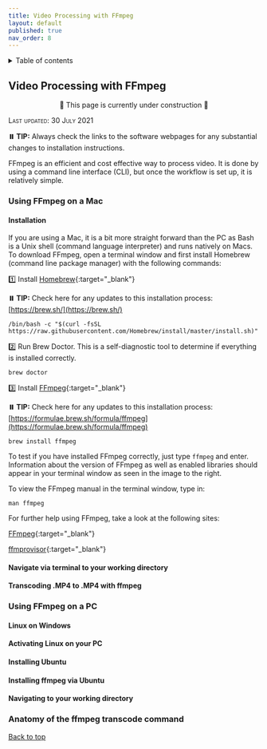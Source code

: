 ```yaml
---
title: Video Processing with FFmpeg
layout: default
published: true
nav_order: 8
--- 
```


<details closed markdown="block">
  <summary>
    Table of contents
  </summary>
  {: .text-delta }
1. TOC
{:toc}
</details>

## Video Processing with FFmpeg

<p align="center">
🚧 This page is currently under construction 🚧
</p>

<span style="font-variant:small-caps;">Last updated: 30 July 2021</span>

><span style="color:LightBlue">
**⏸️  TIP:** Always check the links to the software webpages for any substantial changes to installation instructions.</span>



FFmpeg is an efficient and cost effective way to process video. It is done by using a command line interface (CLI), but once the workflow is set up, it is relatively simple.

### Using **FFmpeg** on a Mac

#### Installation
If you are using a Mac, it is a bit more straight forward than the PC as Bash is a Unix shell (command language interpreter) and runs natively on Macs. To download FFmpeg, open a terminal window and first install Homebrew (command line package manager) with the following commands:

1️⃣ Install [Homebrew](https://brew.sh/){:target="_blank"} 

><span style="color:LightBlue">
**⏸️  TIP:** Check here for any updates to this installation process: [https://brew.sh/](https://brew.sh/)</span>

    /bin/bash -c "$(curl -fsSL https://raw.githubusercontent.com/Homebrew/install/master/install.sh)"

2️⃣ Run Brew Doctor. This is a self-diagnostic tool to determine if everything is installed correctly.<br>

    brew doctor

3️⃣ Install [FFmpeg](https://ffmpeg.org/){:target="_blank"}

><span style="color:LightBlue">
**⏸️  TIP:** Check here for any updates to this installation process: [https://formulae.brew.sh/formula/ffmpeg](https://formulae.brew.sh/formula/ffmpeg)</span>

    brew install ffmpeg

To test if you have installed FFmpeg correctly, just type ```ffmpeg``` and enter. Information about the version of FFmpeg as well as enabled libraries should appear in your terminal window as seen in the image to the right.

To view the FFmpeg manual in the terminal window, type in:

    man ffmpeg

For further help using FFmpeg, take a look at the following sites:

[FFmpeg](https://ffmpeg.org/ffmpeg.html){:target="_blank"}

[ffmprovisor](https://amiaopensource.github.io/ffmprovisr/){:target="_blank"}


#### Navigate via terminal to your working directory

#### Transcoding .MP4 to .MP4 with **ffmpeg**

### Using **FFmpeg** on a PC

#### Linux on Windows

#### Activating Linux on your PC

#### Installing Ubuntu

#### Installing **ffmpeg** via Ubuntu

#### Navigating to your working directory

### Anatomy of the **ffmpeg** transcode command



[Back to top](#)